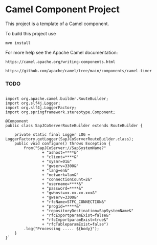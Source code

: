 Camel Component Project
=======================

This project is a template of a Camel component.

To build this project use

    mvn install

For more help see the Apache Camel documentation:

    https://camel.apache.org/writing-components.html
    
    https://github.com/apache/camel/tree/main/components/camel-timer
    
    

 
 ### TODO ####
    
```

import org.apache.camel.builder.RouteBuilder;
import org.slf4j.Logger;
import org.slf4j.LoggerFactory;
import org.springframework.stereotype.Component;

@Component
public class SapJCoServerRouteBuilder extends RouteBuilder {
	
	private static final Logger LOG = LoggerFactory.getLogger(SapJCoServerRouteBuilder.class);
	public void configure() throws Exception {
		from("SapJCoServer://SapSystemName?"
				+ "ashost=****&"
				+ "client=****&"
				+ "sysnr=01&"
				+ "gwserv=3300&"
				+ "lang=en&"
				+ "network=lan&"
				+ "connectionCount=2&"
				+ "username=****&"
				+ "password=****&"
				+ "gwhost=xx.xx.xx.xxx&"
				+ "gwserv=3300&"
				+ "rfcName=STFC_CONNECTION&"
				+ "progid=*****&"
				+ "repositoryDestination=SapSystemName&"
				+ "rfcExportparamExist=false&"
				+ "rfcImportparamExist=true&"
				+ "rfcTableparamExist=false")
	    .log("Processing ..... ${body}");
	}
}`

```